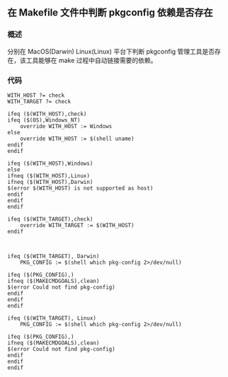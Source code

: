 ## 在 Makefile 文件中判断 pkgconfig 依赖是否存在

### 概述

分别在 MacOS(Darwin) Linux(Linux) 平台下判断 pkgconfig 管理工具是否存在，该工具能够在 make 过程中自动链接需要的依赖。

### 代码

```shell
WITH_HOST ?= check
WITH_TARGET ?= check

ifeq ($(WITH_HOST),check)
ifeq ($(OS),Windows_NT)
	override WITH_HOST := Windows
else
	override WITH_HOST := $(shell uname)
endif
endif

ifeq ($(WITH_HOST),Windows)
else
ifneq ($(WITH_HOST),Linux)
ifneq ($(WITH_HOST),Darwin)
$(error $(WITH_HOST) is not supported as host)
endif
endif
endif

ifeq ($(WITH_TARGET),check)
	override WITH_TARGET := $(WITH_HOST)
endif



ifeq ($(WITH_TARGET), Darwin)
	PKG_CONFIG := $(shell which pkg-config 2>/dev/null)

ifeq ($(PKG_CONFIG),)
ifneq ($(MAKECMDGOALS),clean)
$(error Could not find pkg-config)
endif
endif
endif

ifeq ($(WITH_TARGET), Linux)
	PKG_CONFIG := $(shell which pkg-config 2>/dev/null)

ifeq ($(PKG_CONFIG),)
ifneq ($(MAKECMDGOALS),clean)
$(error Could not find pkg-config)
endif
endif
endif
```
